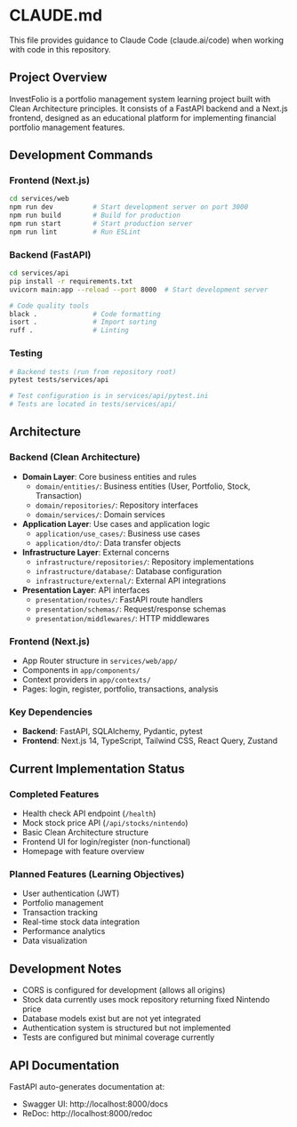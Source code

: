 # CLAUDE.md

This file provides guidance to Claude Code (claude.ai/code) when working with code in this repository.

## Project Overview

InvestFolio is a portfolio management system learning project built with Clean Architecture principles. It consists of a FastAPI backend and a Next.js frontend, designed as an educational platform for implementing financial portfolio management features.

## Development Commands

### Frontend (Next.js)
```bash
cd services/web
npm run dev          # Start development server on port 3000
npm run build        # Build for production
npm run start        # Start production server
npm run lint         # Run ESLint
```

### Backend (FastAPI)
```bash
cd services/api
pip install -r requirements.txt
uvicorn main:app --reload --port 8000  # Start development server

# Code quality tools
black .              # Code formatting
isort .              # Import sorting
ruff .               # Linting
```

### Testing
```bash
# Backend tests (run from repository root)
pytest tests/services/api

# Test configuration is in services/api/pytest.ini
# Tests are located in tests/services/api/
```

## Architecture

### Backend (Clean Architecture)
- **Domain Layer**: Core business entities and rules
  - `domain/entities/`: Business entities (User, Portfolio, Stock, Transaction)
  - `domain/repositories/`: Repository interfaces
  - `domain/services/`: Domain services
- **Application Layer**: Use cases and application logic
  - `application/use_cases/`: Business use cases
  - `application/dto/`: Data transfer objects
- **Infrastructure Layer**: External concerns
  - `infrastructure/repositories/`: Repository implementations
  - `infrastructure/database/`: Database configuration
  - `infrastructure/external/`: External API integrations
- **Presentation Layer**: API interfaces
  - `presentation/routes/`: FastAPI route handlers
  - `presentation/schemas/`: Request/response schemas
  - `presentation/middlewares/`: HTTP middlewares

### Frontend (Next.js)
- App Router structure in `services/web/app/`
- Components in `app/components/`
- Context providers in `app/contexts/`
- Pages: login, register, portfolio, transactions, analysis

### Key Dependencies
- **Backend**: FastAPI, SQLAlchemy, Pydantic, pytest
- **Frontend**: Next.js 14, TypeScript, Tailwind CSS, React Query, Zustand

## Current Implementation Status

### Completed Features
- Health check API endpoint (`/health`)
- Mock stock price API (`/api/stocks/nintendo`)
- Basic Clean Architecture structure
- Frontend UI for login/register (non-functional)
- Homepage with feature overview

### Planned Features (Learning Objectives)
- User authentication (JWT)
- Portfolio management
- Transaction tracking
- Real-time stock data integration
- Performance analytics
- Data visualization

## Development Notes

- CORS is configured for development (allows all origins)
- Stock data currently uses mock repository returning fixed Nintendo price
- Database models exist but are not yet integrated
- Authentication system is structured but not implemented
- Tests are configured but minimal coverage currently

## API Documentation
FastAPI auto-generates documentation at:
- Swagger UI: http://localhost:8000/docs
- ReDoc: http://localhost:8000/redoc